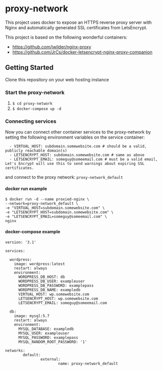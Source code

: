 # proxy-network

This project uses docker to expose an HTTPS reverse proxy server with Nginx and automatically generated SSL certificates from LetsEncrypt.

This project is based on the following wonderful containers:

- https://github.com/jwilder/nginx-proxy
- https://github.com/JrCs/docker-letsencrypt-nginx-proxy-companion

## Getting Started

Clone this repository on your web hosting instance

### Start the proxy-network

1. `$ cd proxy-network`
2. `$ docker-compose up -d`

### Connecting services

Now you can connect other container services to the proxy-network by setting the following environment variables on the service container:

      - VIRTUAL_HOST: subdomain.somewebsite.com # should be a valid, publicly reachable domain(s)
      - LETSENCRYPT_HOST: subdomain.somewebsite.com # same as above
      - LETSENCRYPT_EMAIL: someguy@someemail.com # must be a valid email, Let's Encrypt will use this to send warnings about expiring SSL certificates.

and connect to the proxy network: `proxy-network_default`

#### docker run example

```
$ docker run -d --name proxied-nginx \
--network=proxy-network_default \
-e "VIRTUAL_HOST=subdomain.somewebsite.com" \
-e "LETSENCRYPT_HOST=subdomain.somewebsite.com" \
-e "LETSENCRYPT_EMAIL=someguy@someemail.com" \
nginx
```

#### docker-compose example

```
version: '3.1'

services:

  wordpress:
    image: wordpress:latest
    restart: always
    environment:
      WORDPRESS_DB_HOST: db
      WORDPRESS_DB_USER: exampleuser
      WORDPRESS_DB_PASSWORD: examplepass
      WORDPRESS_DB_NAME: exampledb
      VIRTUAL_HOST: wp.somewebsite.com
      LETSENCRYPT_HOST: wp.somewebsite.com
      LETSENCRYPT_EMAIL: someguy@someemail.com

  db:
    image: mysql:5.7
    restart: always
    environment:
      MYSQL_DATABASE: exampledb
      MYSQL_USER: exampleuser
      MYSQL_PASSWORD: examplepass
      MYSQL_RANDOM_ROOT_PASSWORD: '1'

networks:
        default:
                external:
                        name: proxy-network_default

```

